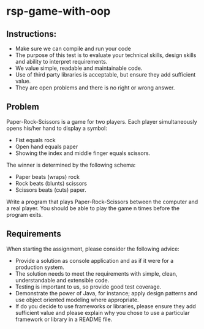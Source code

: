 # rsp-game-with-oop


## Instructions:
  + Make sure we can compile and run your code
  + The purpose of this test is to evaluate your technical skills, design skills and ability to interpret
requirements. 
  + We value simple, readable and maintainable code. 
  + Use of third party libraries is
acceptable, but ensure they add sufficient value.
  + They are open problems and there is no right or wrong answer.

## Problem

Paper-Rock-Scissors is a game for two players. Each player simultaneously opens his/her hand to display
a symbol:
+ Fist equals rock
+ Open hand equals paper
+ Showing the index and middle finger equals scissors.

The winner is determined by the following schema:
+ Paper beats (wraps) rock
+ Rock beats (blunts) scissors
+ Scissors beats (cuts) paper.

Write a program that plays Paper-Rock-Scissors between the computer and a real player. You should be
able to play the game n times before the program exits.

## Requirements 

When starting the assignment, please consider the following advice:

+ Provide a solution as console application and as if it were for a production system. 
+ The solution needs to meet the requirements with simple, clean, understandable and extensible code. 
+ Testing is important to us, so provide good test coverage. 
+ Demonstrate the power of Java, for instance; apply design patterns and use object oriented modeling where appropriate. 
+ If do you decide to use frameworks or libraries, please ensure they add sufficient value and please explain why you chose to use a particular framework or library in a README file.
